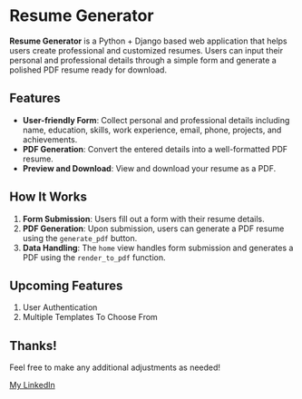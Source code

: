 # Resume Generator

**Resume Generator** is a Python + Django based web application that helps users create professional and customized resumes. Users can input their personal and professional details through a simple form and generate a polished PDF resume ready for download.

## Features

- **User-friendly Form**: Collect personal and professional details including name, education, skills, work experience, email, phone, projects, and achievements.
- **PDF Generation**: Convert the entered details into a well-formatted PDF resume.
- **Preview and Download**: View and download your resume as a PDF.

## How It Works

1. **Form Submission**: Users fill out a form with their resume details.
2. **PDF Generation**: Upon submission, users can generate a PDF resume using the `generate_pdf` button.
3. **Data Handling**: The `home` view handles form submission and generates a PDF using the `render_to_pdf` function.

## Upcoming Features

1. User Authentication
2. Multiple Templates To Choose From

## Thanks!

Feel free to make any additional adjustments as needed!

[My LinkedIn](https://www.linkedin.com/in/jainbhavuk555)

